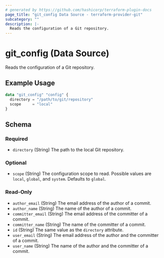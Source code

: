```yaml
---
# generated by https://github.com/hashicorp/terraform-plugin-docs
page_title: "git_config Data Source - terraform-provider-git"
subcategory: ""
description: |-
  Reads the configuration of a Git repository.
---
```


# git_config (Data Source)

Reads the configuration of a Git repository.

## Example Usage

```terraform
data "git_config" "config" {
  directory = "/path/to/git/repository"
  scope     = "local"
}
```

<!-- schema generated by tfplugindocs -->
## Schema

### Required

- `directory` (String) The path to the local Git repository.

### Optional

- `scope` (String) The configuration scope to read. Possible values are `local`, `global`, and `system`. Defaults to `global`.

### Read-Only

- `author_email` (String) The email address of the author of a commit.
- `author_name` (String) The name of the author of a commit.
- `committer_email` (String) The email address of the committer of a commit.
- `committer_name` (String) The name of the committer of a commit.
- `id` (String) The same value as the `directory` attribute.
- `user_email` (String) The email address of the author and the committer of a commit.
- `user_name` (String) The name of the author and the committer of a commit.


